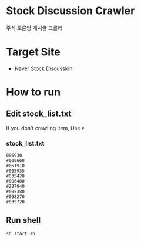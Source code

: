 # Stock Discussion Crawler
주식 토론방 게시글 크롤러

# Target Site
- Naver Stock Discussion

# How to run

## Edit stock_list.txt
If you don't crawling item, Use `#`

### stock_list.txt
```text
005930
#000660
#051910
#005935
#035420
#006400
#207940
#005380
#068270
#035720
```

## Run shell
`sh start.sh`
